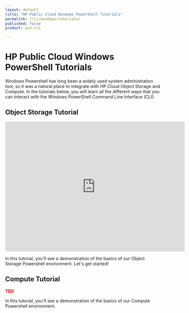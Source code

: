 ```yaml
---
layout: default
title: "HP Public Cloud Windows PowerShell Tutorials"
permalink: /cli/windows/tutorials/
published: false
product: win-cli

---
```

# HP Public Cloud Windows PowerShell Tutorials #

Windows Powershell has long been a widely used system administration tool, so it was a natural place to integrate with HP Cloud Object Storage and Compute.  In the tutorials below, you will learn all the different ways that you can interact with the Windows PowerShell Command Line Interface (CLI).


## Object Storage Tutorial

<iframe src="http://player.vimeo.com/video/33349560?title=0&amp;byline=0&amp;portrait=0" width="580" height="420" frameborder="0"> </iframe>

In this tutorial, you'll see a demonstration of the basics of our Object Storage Powershell environment. Let's get started!   

## Compute Tutorial

<font color="Red"><b>TBD</b></font>

In this tutorial, you'll see a demonstration of the basics of our Compute Powershell environment.

 
